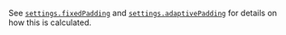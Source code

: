 See [`settings.fixedPadding`](#fixedPadding) and
[`settings.adaptivePadding`](#adaptivePadding) for details on how this is
calculated.
